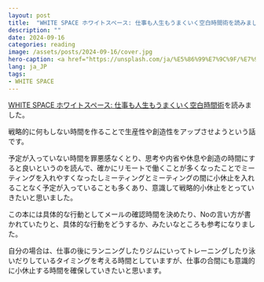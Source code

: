 ```yaml
---
layout: post
title:  "WHITE SPACE ホワイトスペース: 仕事も人生もうまくいく空白時間術を読みました"
description: ""
date: 2024-09-16
categories: reading
image: /assets/posts/2024-09-16/cover.jpg
hero-caption: <a href="https://unsplash.com/ja/%E5%86%99%E7%9C%9F/%E7%99%BD%E3%81%84%E5%B8%83%E3%81%AE%E4%B8%8A%E3%81%AB%E8%8C%B6%E8%89%B2%E3%81%AE%E9%89%9B%E7%AD%86%E3%81%AE%E8%BF%91%E3%81%8F%E3%81%AE%E9%BB%92%E3%81%84%E3%81%AF%E3%81%95%E3%81%BF-lJU5KvoHQHk?utm_content=creditCopyText&utm_medium=referral&utm_source=unsplash">Unsplash</a>の<a href="https://unsplash.com/ja/@jessbaileydesigns?utm_content=creditCopyText&utm_medium=referral&utm_source=unsplash">Jess Bailey</a>が撮影した写真
lang: ja_JP
tags:
- WHITE SPACE
---
```

[WHITE SPACE ホワイトスペース: 仕事も人生もうまくいく空白時間術](https://amzn.asia/d/57Dr5ib)を読みました。

戦略的に何もしない時間を作ることで生産性や創造性をアップさせようという話です。

予定が入っていない時間を罪悪感なくとり、思考や内省や休息や創造の時間にすると良いというのを読んで、確かにリモートで働くことが多くなったことでミーティングを入れやすくなったしミーティングとミーティングの間に小休止を入れることなく予定が入っていることも多くあり、意識して戦略的小休止をとっていきたいと思いました。

この本には具体的な行動としてメールの確認時間を決めたり、Noの言い方が書かれていたりと、具体的な行動をどうするか、みたいなところも参考になりました。

自分の場合は、仕事の後にランニングしたりジムにいってトレーニングしたり泳いだりしているタイミングを考える時間としていますが、仕事の合間にも意識的に小休止する時間を確保していきたいと思います。